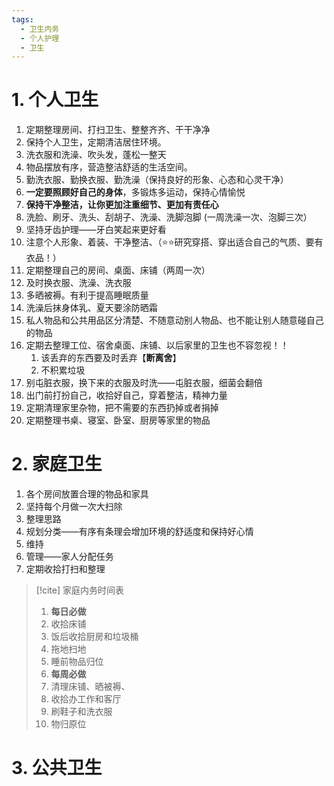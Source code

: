 ```yaml
---
tags:
  - 卫生内务
  - 个人护理
  - 卫生
---
```

# 1. 个人卫生
1. 定期整理房间、打扫卫生、整整齐齐、干干净净
2. 保持个人卫生，定期清洁居住环境。
3. 洗衣服和洗澡、吹头发，蓬松一整天
4. 物品摆放有序，营造整洁舒适的生活空间。
5. 勤洗衣服、勤换衣服、勤洗澡（保持良好的形象、心态和心灵干净）
6. **一定要照顾好自己的身体**，多锻炼多运动，保持心情愉悦
7. **保持干净整洁，让你更加注重细节、更加有责任心**
8. 洗脸、刷牙、洗头、刮胡子、洗澡、洗脚泡脚 (一周洗澡一次、泡脚三次）
9. 坚持牙齿护理——牙白笑起来更好看
10. 注意个人形象、着装、干净整洁、（⭐⭐研究穿搭、穿出适合自己的气质、要有衣品！）
11. 定期整理自己的房间、桌面、床铺（两周一次）
12. 及时换衣服、洗澡、洗衣服
13. 多晒被褥。有利于提高睡眠质量
14. 洗澡后抹身体乳、夏天要涂防晒霜
15. 私人物品和公共用品区分清楚、不随意动别人物品、也不能让别人随意碰自己的物品
16. 定期去整理工位、宿舍桌面、床铺、以后家里的卫生也不容忽视！！
	1. 该丢弃的东西要及时丢弃【**断离舍**】
	2. 不积累垃圾
17. 别屯脏衣服，换下来的衣服及时洗——屯脏衣服，细菌会翻倍
18. 出门前打扮自己，收拾好自己，穿着整洁，精神力量
19. 定期清理家里杂物，把不需要的东西扔掉或者捐掉
20. 定期整理书桌、寝室、卧室、厨房等家里的物品
# 2. 家庭卫生
1. 各个房间放置合理的物品和家具
2. 坚持每个月做一次大扫除
3. 整理思路
4. 规划分类——有序有条理会增加环境的舒适度和保持好心情
5. 维持
6. 管理——家人分配任务
7. 定期收拾打扫和整理

> [!cite] 家庭内务时间表
> 1. **每日必做**
> 	1. 收拾床铺
> 	2. 饭后收拾厨房和垃圾桶
> 	3. 拖地扫地
> 	4. 睡前物品归位
> 2. **每周必做**
> 	1. 清理床铺、晒被褥、
> 	2. 收拾办工作和客厅
> 	3. 刷鞋子和洗衣服
> 	4. 物归原位
# 3. 公共卫生

